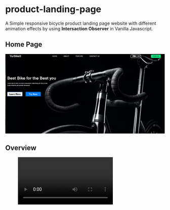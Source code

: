 # product-landing-page

A Simple responsive bicycle product landing page website with different animation effects by using **Intersaction Observer** in Vanilla Javascript.

## Home Page
![home page](/img/demo_1.JPG)

## Overview

<figure class="video_container">
  <video controls="true" allowfullscreen="true">
    <source src="/img/demo.mp4" type="video/mp4">
    <source src="/img/demo.ogg" type="video/ogg">
    <source src="/img/demo.webm" type="video/webm">
  </video>
</figure>
